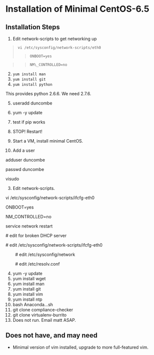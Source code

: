 Installation of Minimal CentOS-6.5
==================================

Installation Steps
------------------

1.  Edit network-scripts to get networking up
  
  > `vi /etc/sysconfig/network-scripts/eth0`
  > > `ONBOOT=yes`

  > >  `NM\_CONTROLLED=no`

2.  `yum install man`
3.  `yum install git`
4.  `yum install python`

This provides python 2.6.6. We need 2.7.6.

5.  useradd duncombe
6.  yum -y update
7.  test if pip works
8.  STOP! Restart!

1.  Start a VM, install minimal CentOS.
2.  Add a user

adduser duncombe

passwd duncombe

visudo

3.  Edit network-scripts.

vi /etc/sysconfig/network-scripts/ifcfg-eth0

ONBOOT=yes

NM\_CONTROLLED=no

service network restart

\# edit for broken DHCP server

\# edit /etc/sysconfig/network-scripts/ifcfg-eth0

        \# edit /etc/sysconfig/network

        \# edit /etc/resolv.conf

4.  yum -y update
5.  yum install wget
6.  yum install man
7.  yum install git
8.  yum install vim
9.  yum install ntp
10. bash Anaconda...sh
11. git clone compliance-checker
12. git clone virtualenv-burrito
13. Does not run. Email matt ASAP.

Does not have, and may need
---------------------------

-   Minimal version of vim installed, upgrade to more full-featured vim.


